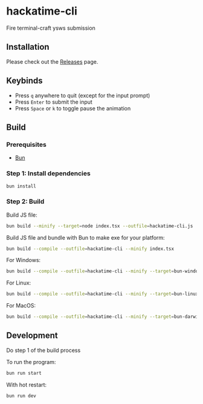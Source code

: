 # hackatime-cli

Fire terminal-craft ysws submission

## Installation

Please check out the [Releases](https://github.com/tobycm/hackatime-cli/releases) page.

## Keybinds

- Press `q` anywhere to quit (except for the input prompt)
- Press `Enter` to submit the input
- Press `Space` or `k` to toggle pause the animation

## Build

### Prerequisites

- [Bun](https://bun.sh)

### Step 1: Install dependencies

```sh
bun install
```

### Step 2: Build

Build JS file:

```sh
bun build --minify --target=node index.tsx --outfile=hackatime-cli.js
```

Build JS file and bundle with Bun to make exe for your platform:

```sh
bun build --compile --outfile=hackatime-cli --minify index.tsx
```

For Windows:

```sh
bun build --compile --outfile=hackatime-cli --minify --target=bun-windows-amd64 index.tsx
```

For Linux:

```sh
bun build --compile --outfile=hackatime-cli --minify --target=bun-linux-amd64 index.tsx
```

For MacOS:

```sh
bun build --compile --outfile=hackatime-cli --minify --target=bun-darwin-arm64 index.tsx
```

## Development

Do step 1 of the build process

To run the program:

```sh
bun run start
```

With hot restart:

```sh
bun run dev
```
